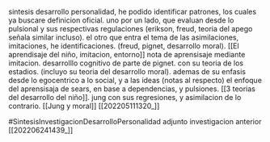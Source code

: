 

sintesis desarrollo personalidad, he podido identificar  patrones, los cuales ya buscare definicion oficial. uno por un lado, que evaluan desde lo pulsional y sus respectivas regulaciones (erikson, freud, teoria del apego señala similar incluso). el otro que entra el tema de las asimilaciones, imitaciones, he identificaciones. (freud, pignet, desarrollo moral). [[El aprendisaje del niño, imitacion, entorno]] nota de aprensisaje mediante imitacion. desarrolllo cognitivo de parte de pignet. con su teoria de los estadios.  (incluyo su teoria del desarrollo moral). ademas de su enfasis desde lo egocentrico a lo social, y a las ideas (notas al respecto) el enfoque del aprensisaja de sears, en base a dependencias, y pulsiones. [[3 teorias del desarrollo del niño]]. jung con sus regresiones, y asimilacion de lo contrario. [[Jung y moral]]
[[202205111320_]]

#SintesisInvestigacionDesarrolloPersonalidad 
adjunto investigacion anterior  [[202206241439_]]

